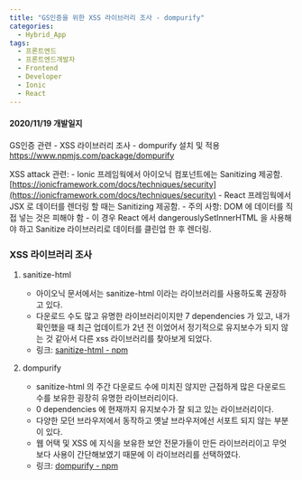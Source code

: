 ```yaml
---
title: "GS인증을 위한 XSS 라이브러리 조사 - dompurify"
categories:
  - Hybrid_App
tags:
  - 프론트엔드 
  - 프론트엔드개발자 
  - Frontend 
  - Developer 
  - Ionic
  - React
---
```


#### 2020/11/19 개발일지
GS인증 관련 - XSS 라이브러리 조사 - dompurify 설치 및 적용 https://www.npmjs.com/package/dompurify

XSS attack 관련:
    - Ionic 프레임웍에서 아이오닉 컴포넌트에는 Sanitizing 제공함. [https://ionicframework.com/docs/techniques/security](https://ionicframework.com/docs/techniques/security)
    - React 프레임웍에서 JSX 로 데이터를 렌더링 할 때는 Sanitizing 제공함.
    - 주의 사항: DOM 에 데이터를 직접 넣는 것은 피해야 함 - 이 경우 React 에서 dangerouslySetInnerHTML 을 사용해야 하고 Sanitize 라이브러리로 데이터를 클린업 한 후 렌더링.

### XSS 라이브러리 조사

1. sanitize-html
	* 아이오닉 문서에서는 sanitize-html 이라는 라이브러리를 사용하도록 권장하고 있다.
	* 다운로드 수도 많고 유명한 라이브러리이지만 7 dependencies 가 있고, 내가 확인했을 때 최근 업데이트가 2년 전 이었어서 정기적으로 유지보수가 되지 않는 것 같아서 다른 xss 라이브러리를 찾아보게 되었다.
	* 링크: [sanitize-html  -  npm](https://www.npmjs.com/package/sanitize-html)

2. dompurify
	*  sanitize-html 의 주간 다운로드 수에 미치진 않지만 근접하게 많은 다운로드 수를 보유한 굉장히 유명한 라이브러리이다.
	* 0 dependencies 에 현재까지 유지보수가 잘 되고 있는 라이브러리이다.
	* 다양한 모던 브라우저에서 동작하고 옛날 브라우저에선 서포트 되지 않는 부분이 있다.
	* 웹 어택 및 XSS 에 지식을 보유한 보안 전문가들이 만든 라이브러리이고 무엇보다 사용이 간단해보였기 때문에 이 라이브러리를 선택하였다.
	* 링크: [dompurify  -  npm](https://www.npmjs.com/package/dompurify)
